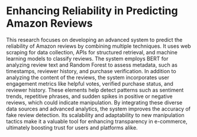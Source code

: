 # Enhancing Reliability in Predicting Amazon Reviews
This research focuses on developing an advanced system to predict the reliability of Amazon reviews by combining multiple techniques. 
It uses web scraping for data collection, APIs for structured retrieval, and machine learning models to classify reviews. 
The system employs BERT for analyzing review text and Random Forest to assess metadata, such as timestamps, reviewer history, and purchase verification. 
In addition to analyzing the content of the reviews, the system incorporates user engagement metrics like helpful votes, verified purchase status, and reviewer history. 
These elements help detect patterns such as sentiment trends, repetitive phrases, and sudden spikes in positive or negative reviews, which could indicate manipulation. 
By integrating these diverse data sources and advanced analytics, the system improves the accuracy of fake review detection. 
Its scalability and adaptability to new manipulation tactics make it a valuable tool for enhancing transparency in e-commerce, ultimately boosting trust for users and platforms alike.
